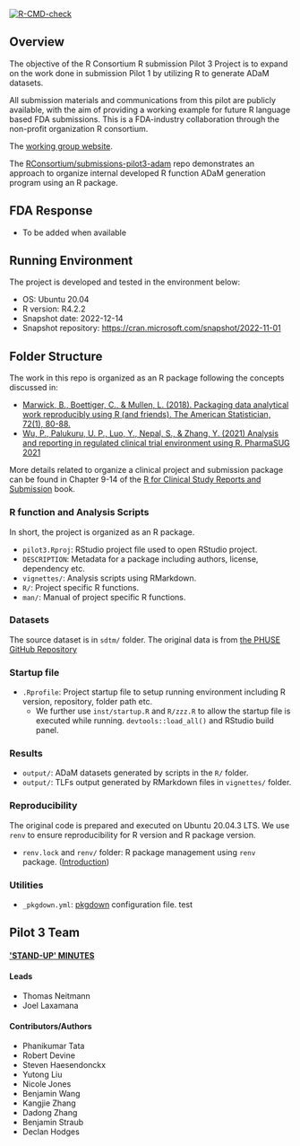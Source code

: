 <!-- badges: start -->

[![R-CMD-check](https://github.com/RConsortium/submissions-pilot1/workflows/R-CMD-check/badge.svg)](https://rconsortium.github.io/submissions-pilot1/)
<!-- badges: end -->

## Overview

The objective of the R Consortium R submission Pilot 3 Project is to expand on the work done in submission Pilot 1 by utilizing R to generate ADaM datasets.

All submission materials and communications from this pilot are publicly available, 
with the aim of providing a working example for future R language based FDA submissions.
This is a FDA-industry collaboration through the non-profit organization R consortium.

The [working group website](https://rconsortium.github.io/submissions-wg/).

The [RConsortium/submissions-pilot3-adam](https://github.com/RConsortium/submissions-pilot3-adam) repo demonstrates an approach to organize internal developed R function ADaM generation program using an R package. 

## FDA Response 

 - To be added when available

## Running Environment 

The project is developed and tested in the environment below:

- OS: Ubuntu 20.04
- R version: R4.2.2
- Snapshot date: 2022-12-14
- Snapshot repository: https://cran.microsoft.com/snapshot/2022-11-01

## Folder Structure 

The work in this repo is organized as an R package following the concepts discussed in:

- [Marwick, B., Boettiger, C., & Mullen, L. (2018). Packaging data analytical work reproducibly using R (and friends). The American Statistician, 72(1), 80-88.](https://peerj.com/preprints/3192/)
- [Wu, P., Palukuru, U. P., Luo, Y., Nepal, S., & Zhang, Y. (2021) Analysis and reporting in regulated clinical trial environment using R. PharmaSUG 2021](https://www.pharmasug.org/proceedings/2021/AD/PharmaSUG-2021-AD-079.pdf)

More details related to organize a clinical project and submission package can be found in Chapter 9-14
of the  [R for Clinical Study Reports and Submission](https://r4csr.org/index.html) book.

### R function and Analysis Scripts 

In short, the project is organized as an R package. 

- `pilot3.Rproj`: RStudio project file used to open RStudio project.
- `DESCRIPTION`: Metadata for a package including authors, license, dependency etc.
- `vignettes/`: Analysis scripts using RMarkdown.
- `R/`: Project specific R functions.
- `man/`: Manual of project specific R functions. 

### Datasets

The source dataset is in `sdtm/` folder. The original data is from [the PHUSE GitHub Repository](https://github.com/phuse-org/phuse-scripts/blob/master/data/adam/TDF_ADaM_v1.0.zip)

### Startup file 
- `.Rprofile`: Project startup file to setup running environment including R version, repository, folder path etc. 
  - We further use `inst/startup.R` and `R/zzz.R` to allow the startup file is executed while running. `devtools::load_all()` and RStudio build panel. 
  
### Results 

- `output/`: ADaM datasets generated by scripts in the `R/` folder.
- `output/`: TLFs output generated by RMarkdown files in `vignettes/` folder. 

### Reproducibility

The original code is prepared and executed on Ubuntu 20.04.3 LTS.
We use `renv` to ensure reproducibility for R version and R package version. 

- `renv.lock` and `renv/` folder: R package management using `renv` package. ([Introduction](https://rstudio.github.io/renv/articles/renv.html))

### Utilities

- `_pkgdown.yml`: [pkgdown](https://pkgdown.r-lib.org/articles/pkgdown.html) configuration file. test

## Pilot 3 Team
#### ['STAND-UP' MINUTES](https://github.com/RConsortium/submissions-pilot3-adam/blob/main/meeting_minutes/meeting_minutes.pdf)

#### Leads
- Thomas Neitmann
- Joel Laxamana

#### Contributors/Authors
- Phanikumar Tata
- Robert Devine
- Steven Haesendonckx
- Yutong Liu
- Nicole Jones
- Benjamin Wang
- Kangjie Zhang
- Dadong Zhang
- Benjamin Straub
- Declan Hodges
